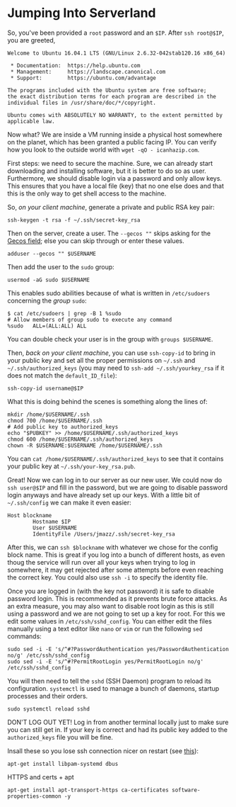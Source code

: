 # Jumping Into Serverland

So, you've been provided a `root` password and an `$IP`. After `ssh root@$IP`, you are greeted,

```
Welcome to Ubuntu 16.04.1 LTS (GNU/Linux 2.6.32-042stab120.16 x86_64)

 * Documentation:  https://help.ubuntu.com
 * Management:     https://landscape.canonical.com
 * Support:        https://ubuntu.com/advantage

The programs included with the Ubuntu system are free software;
the exact distribution terms for each program are described in the
individual files in /usr/share/doc/*/copyright.

Ubuntu comes with ABSOLUTELY NO WARRANTY, to the extent permitted by
applicable law.
```

Now what? We are inside a VM running inside a physical host somewhere on the planet, which has been granted 
a public facing IP. You can verify how you look to the outside world with `wget -qO - icanhazip.com`.

First steps: we need to secure the machine. Sure, we can already start downloading and installing software,
but it is better to do so as user. Furthermore, we should disable login via a password and only allow keys.
This ensures that you have a local file (key) that no one else does and that this is the only way to get shell access
to the machine. 

So, *on your client machine*, generate a private and public RSA key pair:

```
ssh-keygen -t rsa -f ~/.ssh/secret-key_rsa
```

Then on the server, create a user. The `--gecos ""` skips asking for the [Gecos field](https://en.wikipedia.org/wiki/Gecos_field); else you can skip through or enter these values.

```
adduser --gecos "" $USERNAME
```

Then add the user to the `sudo` group:

```
usermod -aG sudo $USERNAME
```

This enables sudo abilities because of what is written in `/etc/sudoers` concerning the *group* `sudo`:

```
$ cat /etc/sudoers | grep -B 1 %sudo
# Allow members of group sudo to execute any command
%sudo   ALL=(ALL:ALL) ALL
```

You can double check your user is in the group with `groups $USERNAME`.

Then, *back on your client machine*, you can use `ssh-copy-id` to bring in your public key and set all the proper
permissions on `~/.ssh` and `~/.ssh/authorized_keys` (you may need to `ssh-add ~/.ssh/yourkey_rsa` if it does not match the
`default_ID_file`):

```
ssh-copy-id username@$IP
```

What this is doing behind the scenes is something along the lines of:

```
mkdir /home/$USERNAME/.ssh
chmod 700 /home/$USERNAME/.ssh
# Add public key to authorized_keys
echo "$PUBKEY" >> /home/$USERNAME/.ssh/authorized_keys
chmod 600 /home/$USERNAME/.ssh/authorized_keys
chown -R $USERNAME:$USERNAME /home/$USERNAME/.ssh
```

You can `cat /home/$USERNAME/.ssh/authorized_keys` to see that it contains your public key at `~/.ssh/your-key_rsa.pub`.

Great! Now we can log in to our server as our new user. We could now do `ssh user@$IP` and fill in the password, but we are going to disable password login anyways and have already set up our keys. With a little bit of `~/.ssh/config` we can make
it even easier:

```
Host blockname
        Hostname $IP
        User $USERNAME
        IdentityFile /Users/jmazz/.ssh/secret-key_rsa
```

After this, we can `ssh $blockname` with whatever we chose for the config block name. This is great if you log into
a bunch of different hosts, as even thoug the service will run over all your keys when trying to log in somewhere,
it may get rejected after some attempts before even reaching the correct key. You could also use `ssh -i` to specify
the identity file.

Once you are logged in (with the key not password) it is safe to disable password login. This is recommended as it prevents
brute force attacks. As an extra measure, you may also want to disable root login as this is still using a password and we are not going to set up a key for root. For this we edit some values in `/etc/ssh/sshd_config`. You can either edit the files manually using
a text editor like `nano` or `vim` or run the following `sed` commands:

```
sudo sed -i -E 's/^#?PasswordAuthentication yes/PasswordAuthentication no/g' /etc/ssh/sshd_config
sudo sed -i -E 's/^#?PermitRootLogin yes/PermitRootLogin no/g' /etc/ssh/sshd_config
```

You will then need to tell the `sshd` (SSH Daemon) program to reload its configuration. `systemctl` is used to manage a bunch of daemons, startup processes and their orders.

```
sudo systemctl reload sshd
```

DON'T LOG OUT YET! Log in from another terminal locally just to make sure you can still get in. If your key is correct and had its public key added to the `authorized_keys` file you will be fine.

Insall these so you lose ssh connection nicer on restart (see [this](http://serverfault.com/questions/706475/ssh-sessions-hang-on-shutdown-reboot/706494#706494)):
```
apt-get install libpam-systemd dbus
```

HTTPS and certs + apt
```
apt-get install apt-transport-https ca-certificates software-properties-common -y
```

